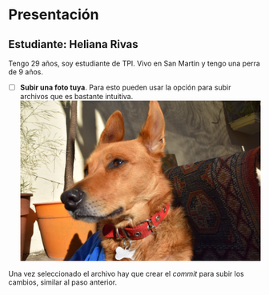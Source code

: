 # Presentación

## Estudiante: Heliana Rivas

Tengo 29 años, soy estudiante de TPI. Vivo en San Martin y tengo una perra de 9 años.


- [ ] **Subir una foto tuya**. Para esto pueden usar la opción para subir archivos que es bastante intuitiva.![Menu_202](https://github.com/algo1unsam/tp0-presentacion-HelianaARivas/blob/master/DSC_0107%20(1).JPG?raw=true)

Una vez seleccionado el archivo hay que crear el _commit_ para subir los cambios, similar al paso anterior.
